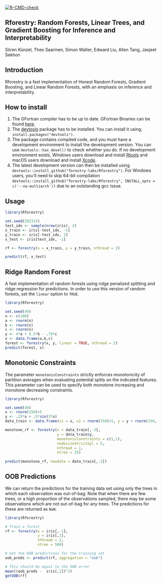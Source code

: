 [![R-CMD-check](https://github.com/forestry-labs/Rforestry/actions/workflows/check-noncontainerized.yaml/badge.svg)](https://github.com/forestry-labs/Rforestry/actions/workflows/check-noncontainerized.yaml)

## Rforestry: Random Forests, Linear Trees, and Gradient Boosting for Inference and Interpretability

Sören Künzel, Theo Saarinen, Simon Walter, Edward Liu, Allen Tang, Jasjeet Sekhon

## Introduction

Rforestry is a fast implementation of Honest Random Forests, Gradient Boosting,
and Linear Random Forests, with an emphasis on inference and interpretability.

## How to install
1. The GFortran compiler has to be up to date. GFortran Binaries can be found [here](https://gcc.gnu.org/wiki/GFortranBinaries).
2. The [devtools](https://github.com/r-lib/devtools) package has to be installed. You can install it using,  `install.packages("devtools")`.
3. The package contains compiled code, and you must have a development environment to install the development version. You can use `devtools::has_devel()` to check whether you do. If no development environment exists, Windows users download and install [Rtools](https://cran.r-project.org/bin/windows/Rtools/) and macOS users download and install [Xcode](https://apps.apple.com/us/app/xcode/id497799835).
4. The latest development version can then be installed using
`devtools::install_github("forestry-labs/Rforestry")`. For Windows users, you'll need to skip 64-bit compilation `devtools::install_github("forestry-labs/Rforestry", INSTALL_opts = c('--no-multiarch'))` due to an outstanding gcc issue.


## Usage

```R
library(Rforestry)

set.seed(292315)
test_idx <- sample(nrow(iris), 3)
x_train <- iris[-test_idx, -1]
y_train <- iris[-test_idx, 1]
x_test <- iris[test_idx, -1]

rf <- forestry(x = x_train, y = y_train, nthread = 2)

predict(rf, x_test)
```

## Ridge Random Forest

A fast implementation of random forests using ridge penalized splitting and 
ridge regression for predictions. 
In order to use this version of random forests, set the `linear` option to `TRUE`.

```R
library(Rforestry)

set.seed(49)
n <- c(100)
a <- rnorm(n)
b <- rnorm(n)
c <- rnorm(n)
y <- 4*a + 5.5*b - .78*c
x <- data.frame(a,b,c)
forest <- forestry(x, y, linear = TRUE, nthread = 2)
predict(forest, x)
```

## Monotonic Constraints

The parameter `monotonicConstraints` strictly enforces monotonicity of partition 
averages when evaluating potential splits on the indicated features.
This parameter can be used to specify both monotone increasing and monotone 
decreasing constraints.

```R
library(Rforestry)

set.seed(49)
x <- rnorm(150)+5
y <- .15*x + .5*sin(3*x)
data_train <- data.frame(x1 = x, x2 = rnorm(150)+5, y = y + rnorm(150, sd = .4))

monotone_rf <- forestry(x = data_train[,-3],
                        y = data_train$y,
                        monotonicConstraints = c(1,1),
                        nodesizeStrictSpl = 5,
                        nthread = 1,
                        ntree = 25)
                        
predict(monotone_rf, newdata = data_train[,-3])
```


## OOB Predictions

We can return the predictions for the training data set using only the trees in
which each observation was out-of-bag. Note that when there are few trees, or a
high proportion of the observations sampled, there may be some observations
which are not out-of-bag for any trees.
The predictions for these are returned as `NaN`.


```R
library(Rforestry)

# Train a forest
rf <- forestry(x = iris[,-1],
               y = iris[,1],
               nthread = 2,
               ntree = 500)

# Get the OOB predictions for the training set
oob_preds <- predict(rf, aggregation = "oob")

# This should be equal to the OOB error
mean((oob_preds -  iris[,1])^2)
getOOB(rf)
```



